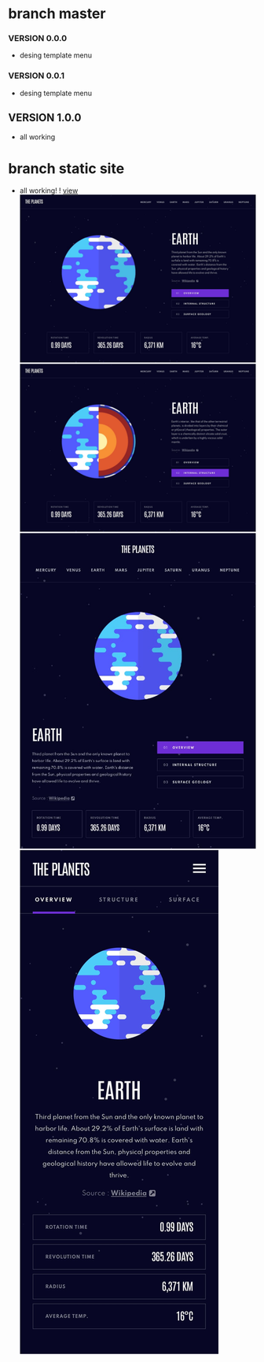 # branch master
### VERSION 0.0.0
- desing template menu
### VERSION 0.0.1
- desing template menu
## VERSION 1.0.0
- all working

# branch static site

- all working!
! [view](./DESING/preview.jpg)
![view](./DESING/view1.jpg)
![view](./DESING/view2.jpg)
![view](./DESING/view3.jpg)
![view](./DESING/view4.jpg)
